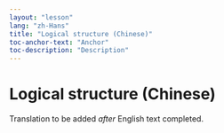 ```yaml
---
layout: "lesson"
lang: "zh-Hans"
title: "Logical structure (Chinese)"
toc-anchor-text: "Anchor"
toc-description: "Description"
---
```


# Logical structure (Chinese)

Translation to be added _after_ English text completed.
